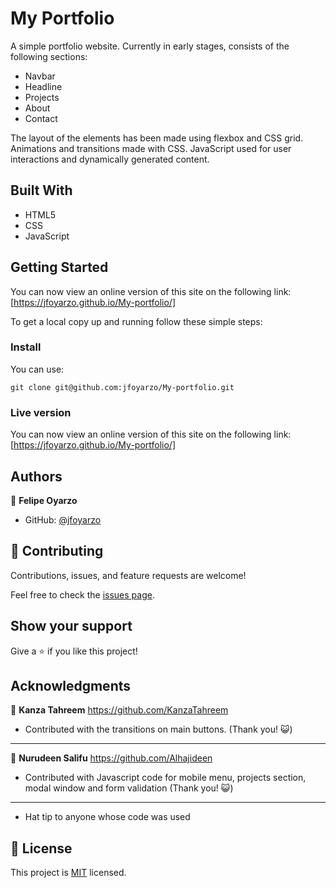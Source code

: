 # My Portfolio

A simple portfolio website. Currently in early stages, consists of the following sections:

- Navbar
- Headline
- Projects
- About
- Contact

The layout of the elements has been made using flexbox and CSS grid. Animations and transitions made with CSS. JavaScript used for user interactions and dynamically generated content.


## Built With

- HTML5
- CSS
- JavaScript

## Getting Started

You can now view an online version of this site on the following link: [https://jfoyarzo.github.io/My-portfolio/]<br>

To get a local copy up and running follow these simple steps:

### Install

You can use:<br>

`git clone git@github.com:jfoyarzo/My-portfolio.git` 

### Live version
You can now view an online version of this site on the following link: [https://jfoyarzo.github.io/My-portfolio/]

## Authors

👤 **Felipe Oyarzo**

- GitHub: [@jfoyarzo](https://github.com/jfoyarzo)

## 🤝 Contributing

Contributions, issues, and feature requests are welcome!

Feel free to check the [issues page](https://github.com/jfoyarzo/My-portfolio/issues).

## Show your support

Give a ⭐️ if you like this project!

## Acknowledgments
👤 **Kanza Tahreem** https://github.com/KanzaTahreem
- Contributed with the transitions on main buttons. (Thank you! 😺)
___
👤 **Nurudeen Salifu** https://github.com/Alhajideen
- Contributed with Javascript code for mobile menu, projects section, modal window and form validation (Thank you! 😺)
---

- Hat tip to anyone whose code was used

## 📝 License

This project is [MIT](./LICENSE) licensed.
